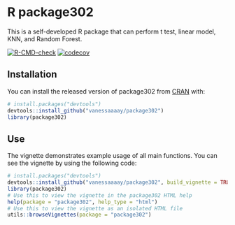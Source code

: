 
# R package302

This is a self-developed R package that can perform t test, linear model, KNN, and Random Forest. 


<!-- badges: start -->
[![R-CMD-check](https://github.com/vanessaaaay/package302/workflows/R-CMD-check/badge.svg)](https://github.com/vanessaaaay/package302/actions)
[![codecov](https://codecov.io/gh/vanessaaaay/package302/branch/master/graph/badge.svg?token=CPSDUMDIRG)](https://codecov.io/gh/vanessaaaay/package302)
<!-- badges: end -->


## Installation

You can install the released version of package302 from [CRAN](https://CRAN.R-project.org) with:

``` r
# install.packages("devtools")
devtools::install_github("vanessaaaay/package302")
library(package302)
```

## Use

The vignette demonstrates example usage of all main functions. You can see the vignette by using the following code:

``` r
# install.packages("devtools")
devtools::install_github("vanessaaaay/package302", build_vignette = TRUE, build_opts = c())
library(package302)
# Use this to view the vignette in the package302 HTML help
help(package = "package302", help_type = "html")
# Use this to view the vignette as an isolated HTML file
utils::browseVignettes(package = "package302")
```

